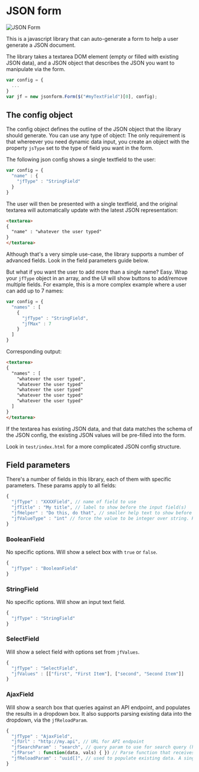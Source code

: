 # JSON form

![JSON Form](https://dmgpayxepw99m.cloudfront.net/jsonform.jpg)

This is a javascript library that can auto-generate a form to help a user generate a JSON document.

The library takes a textarea DOM element (empty or filled with existing JSON data), and a JSON object that describes the JSON you want to manipulate via the form.

```js
var config = {
  ...      
}
var jf = new jsonform.Form($("#myTextField")[0], config);
```

## The config object

The config object defines the outline of the JSON object that the library should generate. You can use any type of object: The only requirement is that whereever you need dynamic data input, you create an object with the property `jsType` set to the type of field you want in the form.

The following json config shows a single textfield to the user:

```js
var config = {
  "name" : {
    "jfType" : "StringField"
  }    
}
```

The user will then be presented with a single textfield, and the original textarea will automatically update with the latest JSON representation:

```html
<textarea>
{
  "name" : "whatever the user typed"
}
</textarea>
```

Although that's a very simple use-case, the library supports a number of advanced fields. Look in the field parameters guide below.

But what if you want the user to add more than a single name? Easy. Wrap your `jfType` object in an array, and the UI will show buttons to add/remove multiple fields. For example, this is a more complex example where a user can add up to 7 names:

```js
var config = {
  "names" : [
    {
      "jfType" : "StringField",
      "jfMax" : 7
    }
  ]    
}
```

Corresponding output:

```html
<textarea>
{
  "names" : [
    "whatever the user typed",
    "whatever the user typed"
    "whatever the user typed"
    "whatever the user typed"
    "whatever the user typed"
  ]
}
</textarea>
```

If the textarea has existing JSON data, and that data matches the schema of the JSON config, the existing JSON values will be pre-filled into the form.

Look in `test/index.html` for a more complicated JSON config structure.

## Field parameters

There's a number of fields in this library, each of them with specific parameters. These params apply to all fields:

```js
{
  "jfType" : "XXXXField", // name of field to use
  "jfTitle" : "My title", // label to show before the input field(s)
  "jfHelper" : "Do this, do that", // smaller help text to show before the input field(s)
  "jfValueType" : "int" // force the value to be integer over string. Helpful for text input, etc.
}
```

### BooleanField

No specific options. Will show a select box with `true` or `false`.

```js
{
  "jfType" : "BooleanField"
}
```

### StringField

No specific options. Will show an input text field.

```js
{
  "jfType" : "StringField"
}
```

### SelectField

Will show a select field with options set from `jfValues`.

```js
{
  "jfType" : "SelectField",
  "jfValues" : [["first", "First Item"], ["second", "Second Item"]]
}
```

### AjaxField

Will show a search box that queries against an API endpoint, and populates the results in a dropdown box. It also supports parsing existing data into the dropdown, via the `jfReloadParam`.

```js
{
  "jfType" : "AjaxField",
  "jfUrl" : "http://my.api", // URL for API endpoint
  "jfSearchParam" : "search", // query param to use for search query (http://my.api?search=QUERY)
  "jfParse" : function(data, vals) { }) // Parse function that receives the API response. Should return an array of [value, label] arrays for the select box. Takes an optional parameter with single values from existing JSON, to use for sorting. Look in test/index.html for an example. 
  "jfReloadParam" : "uuid[]", // used to populate existing data. A single request will be made with all values set to this array param, and the parse function will be used to populate the fields from the response. Look in test/index.html for an example.
}
```



